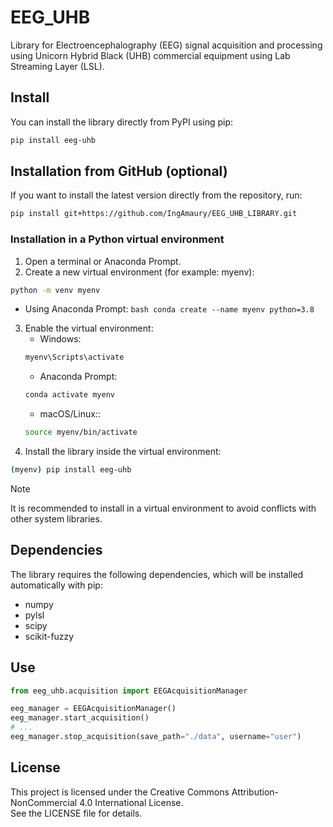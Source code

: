# EEG_UHB

Library for Electroencephalography (EEG) signal acquisition and processing using Unicorn Hybrid Black (UHB) commercial equipment using Lab Streaming Layer (LSL).

## Install

You can install the library directly from PyPI using pip:

```bash
pip install eeg-uhb
```

## Installation from GitHub (optional)

If you want to install the latest version directly from the repository, run:

```bash
pip install git+https://github.com/IngAmaury/EEG_UHB_LIBRARY.git
```

### Installation in a Python virtual environment

1. Open a terminal or Anaconda Prompt.
2. Create a new virtual environment (for example: myenv):
```bash
python -m venv myenv
```
   - Using Anaconda Prompt:
    ```bash
    conda create --name myenv python=3.8
    ```
3. Enable the virtual environment:
    - Windows:
    ```bash
    myenv\Scripts\activate
    ```
    - Anaconda Prompt:
    ```bash
    conda activate myenv
    ```
    - macOS/Linux::
    ```bash
    source myenv/bin/activate
    ```
4. Install the library inside the virtual environment:
```bash
(myenv) pip install eeg-uhb
```

> [!NOTE]
> It is recommended to install in a virtual environment to avoid conflicts with other system libraries.

## Dependencies

The library requires the following dependencies, which will be installed automatically with pip:
- numpy
- pylsl
- scipy
- scikit-fuzzy

## Use

```python
from eeg_uhb.acquisition import EEGAcquisitionManager

eeg_manager = EEGAcquisitionManager()
eeg_manager.start_acquisition()
# ...
eeg_manager.stop_acquisition(save_path="./data", username="user")
```

## License

This project is licensed under the Creative Commons Attribution-NonCommercial 4.0 International License.  
See the LICENSE file for details.

